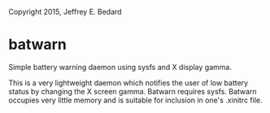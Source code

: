 Copyright 2015, Jeffrey E. Bedard

# batwarn
Simple battery warning daemon using sysfs and X display gamma.  

This is a very lightweight daemon which notifies the user of low battery 
status by changing the X screen gamma.  Batwarn requires sysfs. Batwarn 
occupies very little memory and is suitable for inclusion in one's .xinitrc 
file.  
